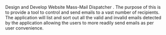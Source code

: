 Design and Develop Website Mass-Mail Dispatcher .
The purpose of this is to provide a tool to control and send emails to a vast number of recipients.
The application will list and sort out all the valid and invalid emails detected by the application allowing the users to more
readily send emails as per user convenience.
